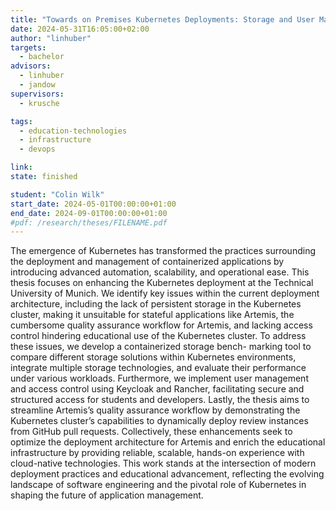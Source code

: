 ```yaml
---
title: "Towards on Premises Kubernetes Deployments: Storage and User Management"
date: 2024-05-31T16:05:00+02:00
author: "linhuber"
targets:
  - bachelor
advisors:
  - linhuber
  - jandow
supervisors:
  - krusche

tags:
  - education-technologies
  - infrastructure
  - devops

link: 
state: finished

student: "Colin Wilk"
start_date: 2024-05-01T00:00:00+01:00
end_date: 2024-09-01T00:00:00+01:00
#pdf: /research/theses/FILENAME.pdf
---
```



The emergence of Kubernetes has transformed the practices surrounding the deployment and management of containerized applications by introducing advanced automation, scalability, and operational ease. This thesis focuses on enhancing the Kubernetes deployment at the Technical University of Munich.
We identify key issues within the current deployment architecture, including the lack of persistent storage in the Kubernetes cluster, making it unsuitable for stateful applications like Artemis, the cumbersome quality assurance workflow for Artemis, and lacking access control hindering educational use of the Kubernetes cluster.
To address these issues, we develop a containerized storage bench- marking tool to compare different storage solutions within Kubernetes environments, integrate multiple storage technologies, and evaluate their performance under various workloads. Furthermore, we implement user management and access control using Keycloak and Rancher, facilitating secure and structured access for students and developers. Lastly, the thesis aims to streamline Artemis’s quality assurance workflow by demonstrating the Kubernetes cluster’s capabilities to dynamically deploy review instances from GitHub pull requests.
Collectively, these enhancements seek to optimize the deployment architecture for Artemis and enrich the educational infrastructure by providing reliable, scalable, hands-on experience with cloud-native technologies. This work stands at the intersection of modern deployment practices and educational advancement, reflecting the evolving landscape of software engineering and the pivotal role of Kubernetes in shaping the future of application management.